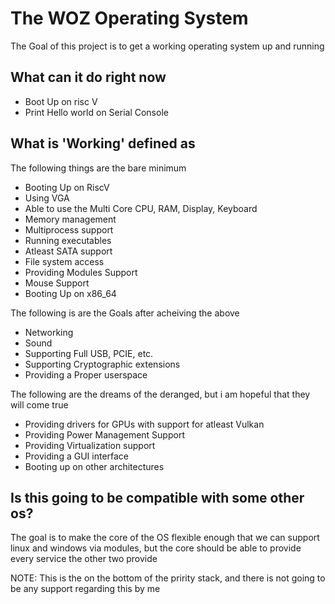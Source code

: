 # The WOZ Operating System

The Goal of this project is to get a working operating system up and running

## What can it do right now

- Boot Up on risc V
- Print Hello world on Serial Console

## What is 'Working' defined as

The following things are the bare minimum

- Booting Up on RiscV
- Using VGA
- Able to use the Multi Core CPU, RAM, Display, Keyboard
- Memory management
- Multiprocess support
- Running executables
- Atleast SATA support
- File system access
- Providing Modules Support
- Mouse Support
- Booting Up on x86_64

The following is are the Goals after acheiving the above

- Networking
- Sound
- Supporting Full USB, PCIE, etc.
- Supporting Cryptographic extensions
- Providing a Proper userspace

The following are the dreams of the deranged, but i am hopeful that they will come true

- Providing drivers for GPUs with support for atleast Vulkan
- Providing Power Management Support
- Providing Virtualization support
- Providing a GUI interface
- Booting up on other architectures

## Is this going to be compatible with some other os?

The goal is to make the core of the OS flexible enough that we can support linux and windows via modules, but the core should be able to provide every service the other two provide

NOTE: This is the on the bottom of the pririty stack, and there is not going to be any support regarding this by me

